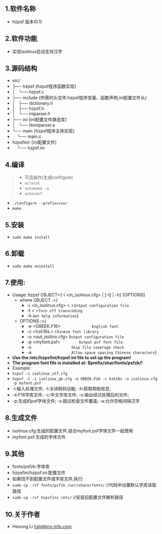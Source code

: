 ## 1.软件名称
* hzpsf 版本(0.1)

## 2.软件功能
* 实现isolinux启动支持汉字

## 3.源码结构
* src/
* ├── hzpsf             {hzpsf程序函数实现}
* │   └── hzpsf.c
* ├── include           {所需的头文件:hzpsf程序变量、函数声明,ini配置文件头}
* │   ├── dictionary.h
* │   ├── hzpsf.h
* │   └── iniparser.h
* ├── ini               {ini配置文件静态库}
* │   └── libiniparser.a
* └── main              {hzpsf程序主体实现}
*     └── main.c
* hzpsfini/             {ini配置文件}
*     └── hzpsf.ini         

## 4.编译
> * 可选操作(生成configure)
> * ```aclocal```
> * ```automake -a```
> * ```autoconf```

* ```./configure --prefix=/usr```
* ```make```

## 5.安装
* ```sudo make install```

## 6.卸载
* ```sudo make uninstall```

## 7.使用:
* Usage:	hzpsf	OBJECT={-i <in_isolinux.cfg> | [-t] | -h}	[OPTIONS]
	* where	OBJECT	:={
		* -i <in_isolinux.cfg> <  >```Intput configuration file```
		* -t <                    >```Turn off transcoding```
		* -h ```Get help information```}
	* OPTIONS	:={
		* -e <GREEK.F16> &emsp;&emsp;&emsp;&emsp;&emsp;&emsp;&emsp;```English font```
		* -c <hzk16s.> ```Chinese font library```
		* -o <out_isolinx.cfg> ```Output configuration file```
		* -p <myfont.psf> &emsp;&emsp;&emsp;&emsp;```Output psf font file```
		* -s &emsp;&emsp;&emsp;&emsp;&emsp;&emsp;&emsp;&emsp;&emsp;```Skip file coverage check```
		* -a &emsp;&emsp;&emsp;&emsp;&emsp;&emsp;&emsp;&emsp;&emsp;```Allow space spacing Chinese characters```}
* **Use the /etc/hzpsfini/hzpsf.ini file to set up the program!**
* **The program font file is installed at: $prefix/shar/fonts/psfzk/!**
* Example:
* ```hzpsf -i isolinux_utf.cfg ```
* ```hzpsf -t -i isolinux_gb.cfg -e GREEK.F16 -c hzk16s -o isolinux.cfg -p myfont.psf```
* -i:输入处理文件;      -t:关闭转码功能;        -h:获取帮助信息;
* -e:F16字库文件;       -c:中文字库文件;        -o:输出经过处理后的文件;
* -p:生成的psf字体文件;  -s:跳过检查文件覆盖;	  -a:允许空格间隔汉字

## 8.生成文件
* isolinux.cfg:生成的配置文件,结合myfont.psf字体文件一起使用
* myfont.psf:生成的字体文件

## 9.其他
* fonts/psfzk:字体库
* hzpsfini/hzpsf.ini:配置文件
* 如果找不到配置文件或字库文件,执行:
* ```sudo cp -rvf fonts/psfzk /usr/share/fonts/``` //代码中设置默认字库读取路径
* ```sudo cp -rvf hzpsfini /etc/``` //安装后配置文件解析路径

## 10.关于作者
* Hesong Li <hsli@linx-info.com>
